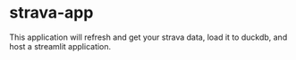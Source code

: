 # strava-app
This application will refresh and get your strava data, load it to duckdb, and host a streamlit application.